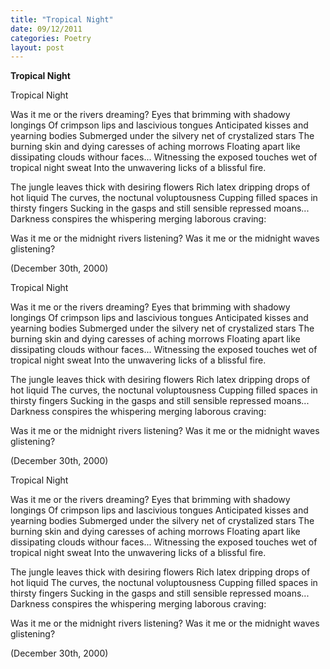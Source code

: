 ```yaml
---
title: "Tropical Night"
date: 09/12/2011
categories: Poetry
layout: post
---
```


**Tropical Night**

Tropical Night

Was it me or the rivers dreaming?
Eyes that brimming with shadowy longings
Of crimpson lips and lascivious tongues
Anticipated kisses and yearning bodies
Submerged under the silvery net of crystalized stars
The burning skin and dying caresses of aching morrows
Floating apart like dissipating clouds withour faces...
Witnessing the exposed touches wet of tropical night sweat
Into the unwavering licks of a blissful fire.

The jungle leaves thick with desiring flowers
Rich latex dripping drops of hot liquid
The curves, the noctunal voluptousness
Cupping filled spaces in thirsty fingers
Sucking in the gasps and still sensible repressed moans...
Darkness conspires the whispering merging laborous craving:

Was it me or the midnight rivers listening?
Was it me or the midnight waves glistening?

(December 30th, 2000)

Tropical Night

Was it me or the rivers dreaming?
Eyes that brimming with shadowy longings
Of crimpson lips and lascivious tongues
Anticipated kisses and yearning bodies
Submerged under the silvery net of crystalized stars
The burning skin and dying caresses of aching morrows
Floating apart like dissipating clouds withour faces...
Witnessing the exposed touches wet of tropical night sweat
Into the unwavering licks of a blissful fire.

The jungle leaves thick with desiring flowers
Rich latex dripping drops of hot liquid
The curves, the noctunal voluptousness
Cupping filled spaces in thirsty fingers
Sucking in the gasps and still sensible repressed moans...
Darkness conspires the whispering merging laborous craving:

Was it me or the midnight rivers listening?
Was it me or the midnight waves glistening?

(December 30th, 2000)

Tropical Night

Was it me or the rivers dreaming?
Eyes that brimming with shadowy longings
Of crimpson lips and lascivious tongues
Anticipated kisses and yearning bodies
Submerged under the silvery net of crystalized stars
The burning skin and dying caresses of aching morrows
Floating apart like dissipating clouds withour faces...
Witnessing the exposed touches wet of tropical night sweat
Into the unwavering licks of a blissful fire.

The jungle leaves thick with desiring flowers
Rich latex dripping drops of hot liquid
The curves, the noctunal voluptousness
Cupping filled spaces in thirsty fingers
Sucking in the gasps and still sensible repressed moans...
Darkness conspires the whispering merging laborous craving:

Was it me or the midnight rivers listening?
Was it me or the midnight waves glistening?

(December 30th, 2000)
